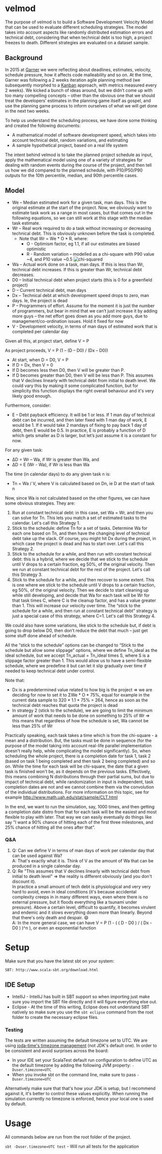 # velmod
The purpose of velmod is to build a Software Development Velocity Model that can be used to evaluate different scheduling strategies. The model takes into account aspects like randomly distributed estimation errors and technical debt, considering that when technical debt is too high, a project freezes to death. Different strategies are evaluated on a dataset sample.

## Background
In 2015 at [Garner](https://www.garnercorp.com/) we were reflecting about deadlines, estimates, velocity, schedule pressure, how it affects code malleability and so on. At the time, Garner was following a 2 weeks iteration agile planning method (we subsequently morphed to a [Kanban](http://kanbanblog.com/explained/) approach, with metrics measured every 2 weeks). We kicked a bunch of ideas around, but we didn’t come up with too many compelling concepts – other than the obvious one that we should treat the developers’ estimates in the planning game itself as gospel, and use the planning game process to inform ourselves of what we will get done in the next two weeks.

To help us understand the scheduling process, we have done some thinking and created the following documents:
* A mathematical model of software development speed, which takes into account technical debt, random variations, and estimating
* A sample hypothetical project, based on a real life system

The intent behind velmod is to take the planned project schedule as input, apply the mathematical model using one of a variety of strategies for dealing with random events during the course of the project, and then tell us how we did compared to the planned schedule, with P10/P50/P90 outputs for the 10th percentile, median, and 90th percentile cases.

## Model
* We – Median estimated work for a given task, man days. This is the original estimate at the start of the project. Now, we obviously want to estimate task work as a range in most cases, but that comes out in the following equations, so we can still work at this stage with the median task estimate.
* Wr – Real work required to do a task without increasing or decreasing technical debt. This is obviously unknown before the task is completed.
  * Note that Wr = We * O * R, where:
    * O - Optimism factor, eg 1.1, if all our estimates are biased optimistic
    * R - Random variation – modelled as a chi-square with P90 value ~4, and P10 value ~0.5
    ![chi-squared](./chi-squared.png "Chi-square distribution")
* Wa – Actual work done on a task, man days. If this is less than Wr, technical debt increases. If this is greater than Wr, technical debt decreases.
* D0 – Initial technical debt when project starts (this is 0 for a greenfield project)
* D – Current technical debt, man days
* Dx – Technical debt at which development speed drops to zero, man days. Ie, the project is dead
* P – Programmers of effort. Assume for the moment it is just the number of programmers, but bear in mind that we can’t just increase it by adding more guys – the net effort goes down as you add more guys, due to management/co-ordination issues. Hold it fixed for now
* V - Development velocity, in terms of man days of estimated work that is completed per calendar day

Given all this, at project start, define V = P

As project proceeds, V = P (1 – (D – D0) / (Dx – D0))
* At start, when D = D0, V = P
* If D = Dx, then V = 0
* If D becomes less then D0, then V will be greater than P.
* If D becomes greater than D0, then V will be less than P.
This assumes that V declines linearly with technical debt from initial to death level. We could vary this by making it some complicated function, but for simplicity this function displays the right overall behaviour and it's very likely good enough.

Furthermore, consider:
* E – Debt payback efficiency. It will be 1 or less. If 1 man day of technical debt can be incurred, and then later fixed with 1 man day of work, E would be 1. If it would take 2 mandays of fixing to pay back 1 day of debt, then E would be 0.5. In practice, E is probably a function of D which gets smaller as D is larger, but let’s just assume it is a constant for now.
 
For any given task:
* ∆D = Wr – Wa, if Wr is greater than Wa, and
* ∆D = E (Wr - Wa), if Wr is less than Wa
 
The time (in calendar days) to do any given task n is:
* Tn = Wa / V, where V is calculated based on Dn, ie D at the start of task n


Now, since Wa is not calculated based on the other figures, we can have some obvious strategies. They are:

1. Run at constant technical debt: in this case, set Wa = Wr, and then you can solve for Tn. This lets you match a set of estimated tasks to the calendar. Let's call this Strategy 1.
2. Stick to the schedule: define Tn for a set of tasks. Determine Wa for each one based on Tn, and then have the changing level of technical debt take up the slack. Of course, you might hit Dx during the project, in which case the project is dead and has to start over. Let's call this Strategy 2.
3. Stick to the schedule for a while, and then run with constant technical debt: this is a hybrid, where we decide that we stick to the schedule until V drops to a certain fraction, eg 50%, of the original velocity. Then we run at constant technical debt for the rest of the project. Let's call this Strategy 3.
4. Stick to the schedule for a while, and then recover to some extent. This is one where we stick to the schedule until V drops to a certain fraction, eg 50%, of the original velocity. Then we decide to start cleaning up while still developing, and decide that Wa for each task will be Wr for that task times C, where C is the cleanup factor, and has a value greater than 1. This will increase our velocity over time. The “stick to the schedule for a while, and then run at constant technical debt” strategy is just a special case of this strategy, where C=1. Let's call this Strategy 4.

We could also have some variations, like stick to the schedule but, if debt is going to drop below D0, then don’t reduce the debt that much – just get some stuff done ahead of schedule.

All the “stick to the schedule” options can be changed to “Stick to the schedule but allow some slippage” options, where we define Tn_ideal as the ideal schedule, but we accept Tn_actual = Tn_ideal times S, where S is a slippage factor greater than 1. This would allow us to have a semi-flexible schedule, where we predefine it but can let it slip gradually over time if needed to keep technical debt under control.

Note that:
* Dx is a predetermined value related to how big is the project => we are deciding for now to set it to ΣWe * O * 75%, equal for example in the current data sample to 320 * 1.1 * 75% = 264, hence as soon as the technical debt reaches that quota the project is dead
* In strategy 2 (stick to the schedule), we are going to limit the minimum amount of work that needs to be done on something to 25% of Wr => this means that regardless of how the schedule is set, Wa cannot be less than 25% of Wr

Practically speaking, each task takes a time which is from the chi-square - a mean and a distribution. But, the tasks must be done in sequence (for the purpose of the model taking into account real-life parallel implementation doesn't really help, while complicating the model significantly).
So, when scheduling the whole project, there is a completion date for task 1, task 2 (based on task 1 being completed and then task 2 being completed) and so on. 
While the time for each task will be chi-square, the date that a given task is finished won't be, as it depends on the previous tasks. Effectively, this means combining N distributions through their partial sums, but due to impact of technical debt, while randomization in input is independent, task completion dates are not and we cannot combine them via the convolution of the individual distributions. For more information on this topic, see for example http://www.math.uah.edu/stat/sample/CLT.html 

In the end, we want to run the simulation, say, 1000 times, and then getting a completion date distro from that for each task will be the easiest and most flexible to play with later. That way we can easily eventually do things like say "I want a 90% chance of hitting each of the first three milestones, and 25% chance of hitting all the ones after that".


### Q&A
1. Q: Can we define V in terms of man days of work per calendar day that can be used against Wa?  
A: That's exactly what it is. Think of V as the amount of Wa that can be produced in a single calendar day.
2. Q: Re "This assumes that V declines linearly with technical debt from initial to death level" => the reality is different obviously (and you don't discount it).  
In practice a small amount of tech debt is physiological and very very hard to avoid, even in ideal conditions (it's because accidental complexity creeps in in many different ways, even where there is no external pressure, but it floods everything like a tsunami under pressure). Above a certain level, difficult to quantify, it becomes virulent and endemic and it slows everything down more than linearly. Beyond that there's only death and despair. :smile:  
A: In the more general case, we can have V = P (1 - ( ( D - D0 ) / ( Dx - D0 ) )^n ), or even an exponential function

# Setup
Make sure that you have the latest sbt on your system:

    SBT: http://www.scala-sbt.org/download.html


## IDE Setup
* IntelliJ - IntelliJ has built in SBT support so when importing just make sure you import the SBT file directly and it will figure everything else out.
* Eclipse - At the time of this writing, Eclipse does not understand SBT natively so make sure you use the `sbt eclipse` command from the root folder to create the necessary eclipse files.

### Testing
The tests are written assuming the default timezone set to UTC. We are using [joda-time's timezone management](http://www.joda.org/joda-time/userguide.html#TimeZones) (not JDK's default one). 
In order to be consistent and avoid surprises across the board:
* In your IDE set your ScalaTest default run configuration to define UTC as the default timezone by adding the following JVM property: `-Duser.timezone=UTC`
* When you invoke sbt on the command line, make sure to pass `-Duser.timezone=UTC`

Alternatively make sure that that's how your JDK  is setup, but I recommend against it, it's better to control these values explicitly. 
When running the simulation currently no timezone is enforced, hence your local one is used by default. 

# Usage
All commands below are run from the root folder of the project.

`sbt -Duser.timezone=UTC test` - Will run all tests for the application

